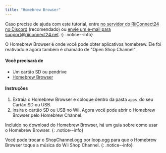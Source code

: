 ```yaml
---
title: "Homebrew Browser"
---
```


Caso precise de ajuda com este tutorial, entre [no servidor do RiiConnect24 no Discord](https://discord.gg/b4Y7jfD) (recomendado) ou [envie um e-mail para support@riiconnect24.net](mailto:support@riiconnect24.net).
{: .notice--info}

O Homebrew Browser é onde você pode obter aplicativos homebrew. Ele foi reativado e agora também é chamado de "Open Shop Channel"

#### Você precisará de
* Um cartão SD ou pendrive
* [Homebrew Browser](/assets/files/homebrew_browser_v0.3.9e.zip)

#### Instruções

1. Extraia o Homebrew Browser e coloque dentro da pasta `apps `do seu Cartão SD ou USB.
2. Insira o cartão SD ou USB no Wii. Agora você pode abrir o Homebrew Browser pelo Homebrew Channel.

Incluído no download do Homebrew Browser, há um guia sobre como usar o Homebrew Browser.
{: .notice--info}

Você pode trocar o ShopChannel.ogg por loop.ogg para que o Homebrew Browser toque a música do Wii Shop Channel.
{: .notice--info}
